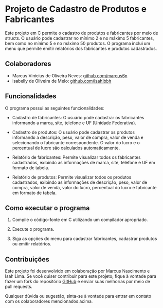 # Projeto de Cadastro de Produtos e Fabricantes

Este projeto em C permite o cadastro de produtos e fabricantes por meio de structs. O usuário pode cadastrar no mínimo 2 e no máximo 5 fabricantes, bem como no mínimo 5 e no máximo 50 produtos. O programa inclui um menu que permite emitir relatórios dos fabricantes e produtos cadastrados.

## Colaboradores

- Marcus Vinícius de Oliveira Neves: [github.com/marcus6n](https://github.com/marcus6n)
- Isabelly de Oliveira de Melo: [github.com/isahlbbh](https://github.com/isahlbbh)

## Funcionalidades

O programa possui as seguintes funcionalidades:

- Cadastro de fabricantes: O usuário pode cadastrar os fabricantes informando a marca, site, telefone e UF (Unidade Federativa).

- Cadastro de produtos: O usuário pode cadastrar os produtos informando a descrição, peso, valor de compra, valor de venda e selecionando o fabricante correspondente. O valor do lucro e o percentual de lucro são calculados automaticamente.

- Relatório de fabricantes: Permite visualizar todos os fabricantes cadastrados, exibindo as informações de marca, site, telefone e UF em formato de tabela.

- Relatório de produtos: Permite visualizar todos os produtos cadastrados, exibindo as informações de descrição, peso, valor de compra, valor de venda, valor do lucro, percentual do lucro e fabricante em formato de tabela.

## Como executar o programa

1. Compile o código-fonte em C utilizando um compilador apropriado.

2. Execute o programa.

3. Siga as opções do menu para cadastrar fabricantes, cadastrar produtos ou emitir relatórios.

## Contribuições

Este projeto foi desenvolvido em colaboração por Marcus Nascimento e Isah Lima. Se você quiser contribuir para este projeto, fique à vontade para fazer um fork do repositório [GitHub](https://github.com/marcus6n/lista-3-algoritmo) e enviar suas melhorias por meio de pull requests.

Qualquer dúvida ou sugestão, sinta-se à vontade para entrar em contato com os colaboradores mencionados acima.

